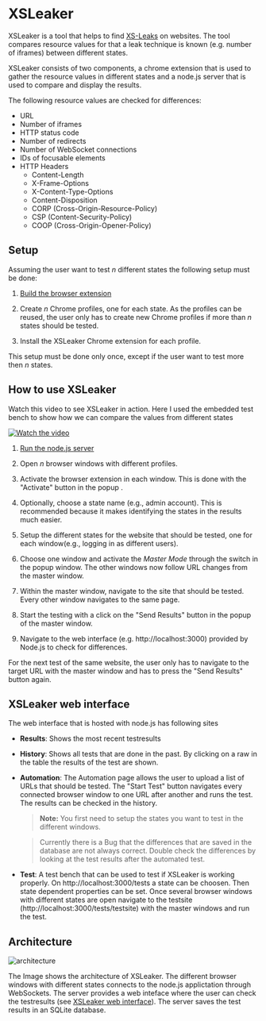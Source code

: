 # XSLeaker
XSLeaker is a tool that helps to find [XS-Leaks](https://xsleaks.dev/) on websites. The tool compares resource values for that a leak technique is known (e.g. number of iframes) between different states.

XSLeaker consists of two components, a chrome extension that is used to gather the resource values in different states and a node.js server that is used to compare and display the results.

The following resource values are checked for differences:
- URL
- Number of iframes
- HTTP status code 
- Number of redirects
- Number of WebSocket connections
- IDs of focusable elements
- HTTP Headers
  - Content-Length
  - X-Frame-Options
  - X-Content-Type-Options
  - Content-Disposition
  - CORP (Cross-Origin-Resource-Policy)
  - CSP (Content-Security-Policy)
  - COOP (Cross-Origin-Opener-Policy)

## Setup
Assuming the user want to test *n* different states the following setup must be done:

1. [Build the browser extension](extension/README.md)  
   
2. Create *n* Chrome profiles, one for each state. As the profiles can be reused, the user only has to create new Chrome profiles if more than *n*  states should be tested.
3. Install the XSLeaker Chrome extension for each profile.

This setup must be done only once, except if the user want to test more then *n* states.

## How to use XSLeaker

Watch this video to see XSLeaker in action. Here I used the embedded test bench to show how we can compare the values from different states

[![Watch the video](https://img.youtube.com/vi/hckth6MKP_w/hqdefault.jpg)](https://youtu.be/hckth6MKP_w)

1. [Run the node.js server](server/README.md)

2. Open *n* browser windows with different profiles.
   
3. Activate the browser extension in each window. This is done with the "Activate" button in the popup . 
4. Optionally, choose a state name (e.g., admin account). This is recommended because it makes identifying the states in the results much easier.
    
5. Setup the different states for the website that should be tested, one for each window(e.g., logging in as different users).
    
6. Choose one window and activate the *Master Mode* through the switch in the popup window. The other windows now follow URL changes from the master window.

7. Within the master window, navigate to the site that should be tested. Every other window navigates to the same page.
   
8. Start the testing with a click on the "Send Results" button in the popup of the master window.

9. Navigate to the web interface (e.g. http://localhost:3000) provided by Node.js to check for differences.

For the next test of the same website, the user only has to navigate to the target URL with the master window and has to press the "Send Results" button again.

## XSLeaker web interface
The web interface that is hosted with node.js has following sites
- **Results**: Shows the most recent testresults
- **History**: Shows all tests that are done in the past. By clicking on a raw in the table the results of the test are shown.
- **Automation**: The Automation page allows the user to upload a list of URLs that should be tested. The "Start Test" button navigates every connected browser window to one URL after another and runs the test. The results can be checked in the history. 
  > **Note:** You first need to setup the states you want to test in the different windows.
  
  > Currently there is a Bug that the differences that are saved in the database are not always correct. Double check the differences by looking at the test results after the automated test.

- **Test**: A test bench that can be used to test if XSLeaker is working properly. On http://localhost:3000/tests a state can be choosen. Then state dependent properties can be set. Once several browser windows with different states are open navigate to the testsite (http://localhost:3000/tests/testsite) with the master windows and run the test.  
## Architecture
![architecture](https://user-images.githubusercontent.com/8174548/150808926-5e947300-00a4-4bf8-9b95-8e89c7c81f2b.png)

The Image shows the architecture of XSLeaker. The different browser windows with different states connects to the node.js applictation through WebSockets. The server provides a web inteface where the user can check the testresults (see [XSLeaker web interface](#xsleaker-web-interface)). The server saves the test results in an SQLite database.
